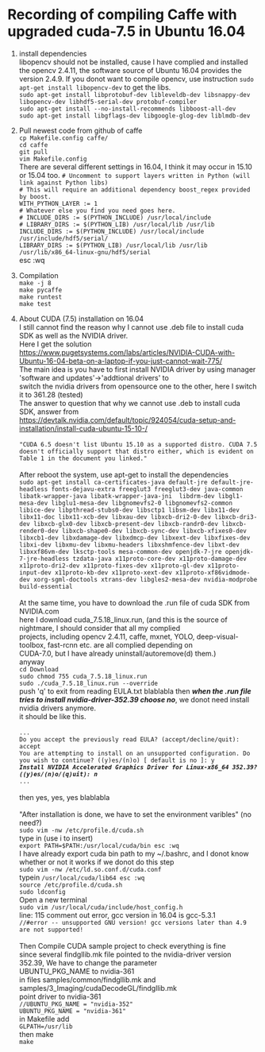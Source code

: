# Recording of compiling Caffe with upgraded cuda-7.5 in Ubuntu 16.04

1. install dependencies   
libopencv should not be installed, cause I have complied and installed the opencv 2.4.11, the software source of Ubuntu 16.04 provides the version 2.4.9. If you donot want to compile opencv, use instruction `sudo apt-get install libopencv-dev` to get the libs.      
`sudo apt-get install libprotobuf-dev libleveldb-dev libsnappy-dev libopencv-dev libhdf5-serial-dev protobuf-compiler`   
`sudo apt-get install --no-install-recommends libboost-all-dev`    
`sudo apt-get install libgflags-dev libgoogle-glog-dev liblmdb-dev`    
2. Pull newest code from github of caffe  
`cp Makefile.config caffe/`   
`cd caffe`  
`git pull`  
`vim Makefile.config`   
There are several different settings in 16.04, I think it may occur in 15.10 or 15.04 too.
`# Uncomment to support layers written in Python (will link against Python libs)`    
`# This will require an additional dependency boost_regex provided by boost.`    
`WITH_PYTHON_LAYER := 1`    
`# Whatever else you find you need goes here.` </br>
`# INCLUDE_DIRS := $(PYTHON_INCLUDE) /usr/local/include`  </br>
`# LIBRARY_DIRS := $(PYTHON_LIB) /usr/local/lib /usr/lib` </br>
`INCLUDE_DIRS := $(PYTHON_INCLUDE) /usr/local/include /usr/include/hdf5/serial/` </br>
`LIBRARY_DIRS := $(PYTHON_LIB) /usr/local/lib /usr/lib /usr/lib/x86_64-linux-gnu/hdf5/serial` </br>
esc :wq </br>

3. Compilation </br>
`make -j 8` </br>
`make pycaffe`</br>
`make runtest`</br>
`make test`</br>

4. About CUDA (7.5) installation on 16.04 </br>
I still cannot find the reason why I cannot use .deb file to install cuda SDK as well as the NVIDIA driver. </br>
Here I get the solution https://www.pugetsystems.com/labs/articles/NVIDIA-CUDA-with-Ubuntu-16-04-beta-on-a-laptop-if-you-just-cannot-wait-775/</br>
The main idea is you have to first install NVIDIA driver by using manager 'software and updates'->'addtional drivers' to</br>
switch the nvidia drivers from opensource one to the other, here I switch it to 361.28 (tested)</br>
The answer to question that why we cannot use .deb to install cuda SDK, answer from</br> https://devtalk.nvidia.com/default/topic/924054/cuda-setup-and-installation/install-cuda-ubuntu-15-10-/</br></br>
`"CUDA 6.5 doesn't list Ubuntu 15.10 as a supported distro. CUDA 7.5 doesn't officially support that distro either, which is evident on Table 1 in the document you linked."` </br></br>
After reboot the system, use apt-get to install the dependencies </br>
`sudo apt-get install ca-certificates-java default-jre default-jre-headless fonts-dejavu-extra freeglut3 freeglut3-dev java-common libatk-wrapper-java libatk-wrapper-java-jni  libdrm-dev libgl1-mesa-dev libglu1-mesa-dev libgnomevfs2-0 libgnomevfs2-common libice-dev libpthread-stubs0-dev libsctp1 libsm-dev libx11-dev libx11-doc libx11-xcb-dev libxau-dev libxcb-dri2-0-dev libxcb-dri3-dev libxcb-glx0-dev libxcb-present-dev libxcb-randr0-dev libxcb-render0-dev libxcb-shape0-dev libxcb-sync-dev libxcb-xfixes0-dev libxcb1-dev libxdamage-dev libxdmcp-dev libxext-dev libxfixes-dev libxi-dev libxmu-dev libxmu-headers libxshmfence-dev libxt-dev libxxf86vm-dev lksctp-tools mesa-common-dev openjdk-7-jre openjdk-7-jre-headless tzdata-java x11proto-core-dev x11proto-damage-dev x11proto-dri2-dev x11proto-fixes-dev x11proto-gl-dev x11proto-input-dev x11proto-kb-dev x11proto-xext-dev x11proto-xf86vidmode-dev xorg-sgml-doctools xtrans-dev libgles2-mesa-dev nvidia-modprobe build-essential` </br> </br>
At the same time, you have to download the .run file of cuda SDK from NVIDIA.com </br>
here I download cuda_7.5.18_linux.run, (and this is the source of nightmare, I should consider that all my complied </br> projects, including opencv 2.4.11, caffe, mxnet, YOLO, deep-visual-toolbox, fast-rcnn etc. are all complied depending on </br> CUDA-7.0, but I have already uninstall/autoremove(d) them.) </br>
anyway </br>
`cd Download` </br>
`sudo chmod 755 cuda_7.5.18_linux.run` </br>
`sudo ./cuda_7.5.18_linux.run --override` </br>
push 'q' to exit from reading EULA.txt blablabla
then ***when the .run file tries to install nvidia-driver-352.39 choose no***, we donot need install nvidia drivers anymore.</br>
it should be like this. </br> </br>
`...` </br>
`Do you accept the previously read EULA? (accept/decline/quit): accept` </br>
`You are attempting to install on an unsupported configuration. Do you wish to continue? ((y)es/(n)o) [ default is no ]: y` </br>
***`Install NVIDIA Accelerated Graphics Driver for Linux-x86_64 352.39? ((y)es/(n)o/(q)uit): n`***</br>
`...` </br> </br>
then yes, yes, yes blablabla </br> </br>
"After installation is done, we have to set the environment varibles" (no need?) </br>
`sudo vim -nw /etc/profile.d/cuda.sh` </br>
type in (use i to insert) </br>
`export PATH=$PATH:/usr/local/cuda/bin esc :wq` </br>
I have already export cuda bin path to my ~/.bashrc, and I donot know whether or not it works if we donot do this step </br>
`sudo vim -nw /etc/ld.so.conf.d/cuda.conf` </br>
typein 
`/usr/local/cuda/lib64 esc :wq` </br>
`source /etc/profile.d/cuda.sh` </br>
`sudo ldconfig` </br>
Open a new terminal </br>
`sudo vim /usr/local/cuda/include/host_config.h` </br>
line: 115 comment out error, gcc version in 16.04 is gcc-5.3.1 </br>
`//#error -- unsupported GNU version! gcc versions later than 4.9 are not supported! `</br>
</br>Then Compile CUDA sample project to check everything is fine </br> 
since several findgllib.mk file pointed to the nvidia-driver version 352.39, We have to change the parameter</br> UBUNTU_PKG_NAME to nvidia-361 </br>
in files samples/common/findgllib.mk and samples/3_Imaging/cudaDecodeGL/findgllib.mk </br>
point driver to nvidia-361 </br>
`//UBUNTU_PKG_NAME = "nvidia-352"`</br>
`UBUNTU_PKG_NAME = "nvidia-361"` </br>
in Makefile add </br>
`GLPATH=/usr/lib`</br>
then make </br>
`make`</br>

